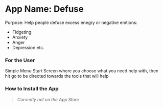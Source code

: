 # App Name: Defuse
 Purpose: Help people defuse excess enegry or negative emtions:
- Fidgeting
- Anxiety
- Anger
- Depression
etc.

### For the User

Simple Menu Start Screen where you choose what you need help with, then hit go to be directed towards the tools that will help

### How to Install the App
> *Currently not on the App Store*


